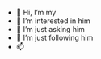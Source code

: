 - 👋 Hi, I’m my
- 👀 I’m interested in him
- 🌱 I’m just asking him
- 💞️ I’m just following him
- 📫 

<!---
nguyenmy1205/nguyenmy1205 is a ✨ special ✨ repository because its `README.md` (this file) appears on your GitHub profile.
You can click the Preview link to take a look at your changes.
--->
